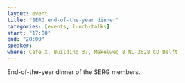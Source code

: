 ```yaml
---
layout: event
title: "SERG end-of-the-year dinner"
categories: [events, lunch-talks]
start: "17:00"
end: "20:00"
speaker: 
where: Cafe X, Building 37, Mekelweg 8 NL-2628 CD Delft
---
```


End-of-the-year dinner of the SERG members.
